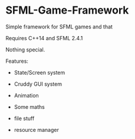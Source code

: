 # SFML-Game-Framework
Simple framework for SFML games and that


Requires C++14 and SFML 2.4.1

Nothing special.

Features:

* State/Screen system

* Cruddy GUI system

* Animation

* Some maths

* file stuff

* resource manager
